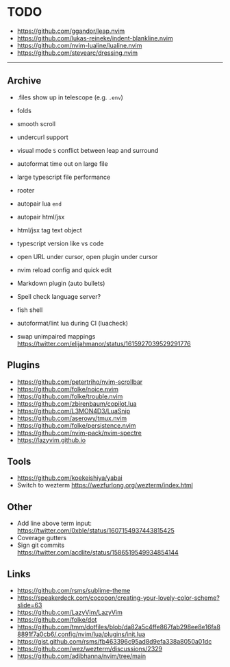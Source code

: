 # TODO

- https://github.com/ggandor/leap.nvim
- https://github.com/lukas-reineke/indent-blankline.nvim
- https://github.com/nvim-lualine/lualine.nvim
- https://github.com/stevearc/dressing.nvim

---

## Archive

- .files show up in telescope (e.g. `.env`)
- folds

- smooth scroll
- undercurl support
- visual mode `S` conflict between leap and surround
- autoformat time out on large file
- large typescript file performance
- rooter
- autopair lua `end`
- autopair html/jsx
- html/jsx tag text object
- typescript version like vs code
- open URL under cursor, open plugin under cursor
- nvim reload config and quick edit
- Markdown plugin (auto bullets)
- Spell check language server?
- fish shell
- autoformat/lint lua during CI (luacheck)
- swap unimpaired mappings https://twitter.com/elijahmanor/status/1615927039529291776

## Plugins

- https://github.com/petertriho/nvim-scrollbar
- https://github.com/folke/noice.nvim
- https://github.com/folke/trouble.nvim
- https://github.com/zbirenbaum/copilot.lua
- https://github.com/L3MON4D3/LuaSnip
- https://github.com/aserowy/tmux.nvim
- https://github.com/folke/persistence.nvim
- https://github.com/nvim-pack/nvim-spectre
- https://lazyvim.github.io

## Tools

- https://github.com/koekeishiya/yabai
- Switch to wezterm https://wezfurlong.org/wezterm/index.html

## Other

- Add line above term input: https://twitter.com/0xble/status/1607154937443815425
- Coverage gutters
- Sign git commits https://twitter.com/acdlite/status/1586519549934854144

## Links

- https://github.com/rsms/sublime-theme
- https://speakerdeck.com/cocopon/creating-your-lovely-color-scheme?slide=63
- https://github.com/LazyVim/LazyVim
- https://github.com/folke/dot
- https://github.com/tmm/dotfiles/blob/da82a5c4ffe867fab298ee8e16fa88891f7a0cb6/.config/nvim/lua/plugins/init.lua
- https://gist.github.com/rsms/fb463396c95ad8d9efa338a8050a01dc
- https://github.com/wez/wezterm/discussions/2329
- https://github.com/adibhanna/nvim/tree/main
